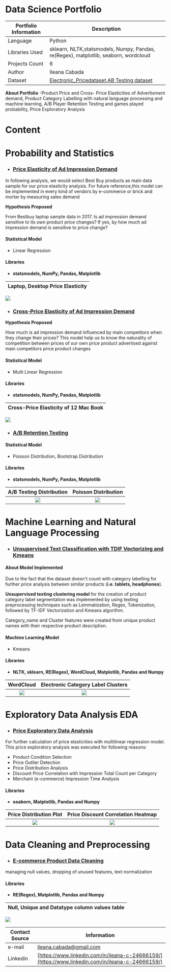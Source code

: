 # Data Science Portfolio

| Portfolio Information | Description |
| --- | --- |
|Language| Python|
|Libraries Used| sklearn, NLTK,statsmodels, Numpy, Pandas, re(Regex), matplotlib, seaborn, wordcloud|
|Projects Count| 6|
| Author | Ileana Cabada |
| Dataset | [Electronic_Pricedataset](https://www.kaggle.com/datafiniti/electronic-products-prices),[AB Testing dataset](https://www.datacamp.com/projects/184)|



**About Portfolio** -Product Price and Cross- Price Elasticities of Advertisment demand, Product Category Labelling with natural language processing and machine learning, A/B Player Retention Testing and  games played probability, Price Exploratory Analysis

# Content 
# Probability and Statistics #

- ### [Price Elasticity of Ad Impression Demand](https://github.com/ileanadatamania/Data-Science-Portfolio/blob/master/Price_Elasticityof_Demand.ipynb)
In following analysis, we would select Best Buy products as main data sample for our price elasticity analysis. For future reference,this model can be implemented in every kind of vendors by e-commerce or brick and mortar by measuring sales demand

 **Hypothesis Proposed**

From Bestbuy laptop sample data in 2017. Is ad impression demand sensitive to its own product price changes? If yes, by how much ad impression demand is sensitive to price change?
 
#### Statistical Model

- Linear Regression

 #### Libraries
 
- **statsmodels, NumPy, Pandas, Matplotlib**

Laptop, Desktop Price Elasticity     |
:-------------------------:|
![](https://github.com/ileanadatamania/images1/blob/master/PE.png)


- ### [Cross-Price Elasticity of Ad Impression Demand](https://github.com/ileanadatamania/Data-Science-Portfolio/blob/master/Cross-Price_ONLY.ipynb)

 **Hypothesis Proposed**

 How much is ad impression demand influenced by main competitors when they change their prices?
 This model help us to know the naturality of competition between prices of our own price product advertised against main     competitors price product changes

#### Statistical Model

- Multi Linear Regression

 #### Libraries
 
- **statsmodels, NumPy, Pandas, Matplotlib**

Cross-Price Elasticity of 12 Mac Book     |
:-------------------------:|
![](https://github.com/ileanadatamania/images1/blob/master/CPE1.png)


- ### [A/B Retention Testing](https://github.com/ileanadatamania/Data-Science-Portfolio/blob/master/ABtesting_gamedesign.ipynb)


#### Statistical Model

- Poisson Distribution, Bootstrap Distribution

 #### Libraries
 
- **statsmodels, NumPy, Pandas, Matplotlib**


A/B Testing Distribution  |  Poisson Distribution
:-------------------------:|:-------------------------:
![](https://github.com/ileanadatamania/images1/blob/master/AB.png)  |  ![](https://github.com/ileanadatamania/images1/blob/master/Poisson.png)


# Machine Learning and Natural Language Processing #

- ### [Unsupervised Text Classification with TDIF Vectorizing and Kmeans](https://github.com/ileanadatamania/Data-Science-Portfolio/blob/master/Kmeans_TDIF_NLP_TextClustering.ipynb)
#### About Model Implemented
Due to the fact that the dataset doesn't count with category labelling for further price analysis between similar products (**i.e. tablets, headphones**).

**Unsupervised texting clustering model** for the creation of product category label segmentation was implemented by using texting preprocessing techniques such as Lemmatization, Regex, Tokenization, followed by TF-IDF Vectorization and Kmeans algorithm.

Category_name and Cluster features were created from unique product names with their respective product description. 

#### Machine Learning Model

- Kmeans

#### Libraries 

- **NLTK, sklearn, RE(Regex), WordCloud, Matplotlib, Pandas and Numpy**  


WordCloud       |  Electronic Category Label Clusters
:-------------------------:|:-------------------------:
![](https://github.com/ileanadatamania/images1/blob/master/wordcloud.png)  |  ![](https://github.com/ileanadatamania/images1/blob/master/clustword.png)

# Exploratory Data Analysis EDA #
 
- ### [Price Exploratory Data Analysis](https://github.com/ileanadatamania/Data-Science-Portfolio/blob/master/EDA_Price.ipynb)

For further calculation of price elasticities with multilinear regression model. This price exploratory analysis was executed for following reasons:

- Product Condition Selection
- Price Outlier Detection
- Price Distribution Analysis
- Discount Price Correlation with Impression Total Count per Category
- Merchant (e-commerce) Impression Time Analysis

#### Libraries 

- **seaborn, Matplotlib, Pandas and Numpy**  

Price Distribution Plot     | Price Discount Correlation Heatmap
:-------------------------:|:-------------------------:
![](https://github.com/ileanadatamania/images1/blob/master/distplot.png)  |  ![](https://github.com/ileanadatamania/images1/blob/master/heatmapdisc.png)


# Data Cleaning and Preprocessing #


 - ### [E-commerce Product Data Cleaning](https://github.com/ileanadatamania/Data-Science-Portfolio/blob/master/DataCleaning_price.ipynb) 
 managing null values, dropping of unused features, text normalization 

#### Libraries 
- **RE(Regex), Matplotlib, Pandas and Numpy**  

Null, Unique and Datatype column values table    |
:-------------------------:|
![](https://github.com/ileanadatamania/images1/blob/master/Null.png)

   
| Contact Source | Information |
| --- | --- |
| e-mail| ileana.cabada@gmail.com |
| Linkedin | [https://www.linkedin.com/in/ileana-c-24666159/](https://www.linkedin.com/in/ileana-c-24666159/) |
